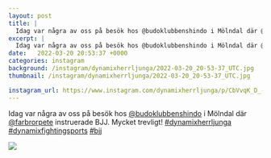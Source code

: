 ```yaml
---
layout: post
title: |
  Idag var några av oss på besök hos @budoklubbenshindo i Mölndal där @farbrorpete instruerade BJJ
excerpt: |
  Idag var några av oss på besök hos @budoklubbenshindo i Mölndal där @farbrorpete instruerade BJJ. Mycket trevligt!   
date:   2022-03-20 20:53:37 +0000
categories: instagram
background: /instagram/dynamixherrljunga/2022-03-20_20-53-37_UTC.jpg
thumbnail: /instagram/dynamixherrljunga/2022-03-20_20-53-37_UTC.jpg

instagram_url: https://www.instagram.com/dynamixherrljunga/p/CbVvqK_D_--
---
```

Idag var några av oss på besök hos [@budoklubbenshindo](https://www.instagram.com/budoklubbenshindo/) i Mölndal där [@farbrorpete](https://www.instagram.com/farbrorpete/) instruerade BJJ. Mycket trevligt! [#dynamixherrljunga](https://www.instagram.com/explore/tags/dynamixherrljunga/) [#dynamixfightingsports](https://www.instagram.com/explore/tags/dynamixfightingsports/) [#bjj](https://www.instagram.com/explore/tags/bjj/)



<img src='/www-dynamix-herrljunga/instagram/dynamixherrljunga/2022-03-20_20-53-37_UTC.jpg' class='img-fluid' />
